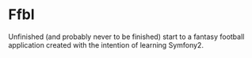 Ffbl
========================

Unfinished (and probably never to be finished) start to a fantasy football application created with the intention of learning Symfony2.
